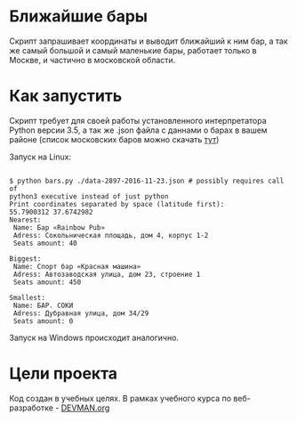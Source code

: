 # Ближайшие бары

Скрипт запрашивает координаты и выводит ближайший к ним бар, а так же самый
большой и самый маленькие бары, работает только в Москве, и частично в
московской области.

# Как запустить

Скрипт требует для своей работы установленного интерпретатора Python версии
3.5, а так же .json файла с даннами о барах в вашем районе (список
московских баров можно скачать [тут](https://data.mos.ru/opendata/7710881420-bary))


Запуск на Linux:

```#!bash

$ python bars.py ./data-2897-2016-11-23.json # possibly requires call of
python3 executive instead of just python
Print coordinates separated by space (latitude first):
55.7900312 37.6742982
Nearest:
 Name: Бар «Rainbow Pub»
 Adress: Сокольническая площадь, дом 4, корпус 1-2
 Seats amount: 40

Biggest:
 Name: Спорт бар «Красная машина»
 Adress: Автозаводская улица, дом 23, строение 1
 Seats amount: 450

Smallest:
 Name: БАР. СОКИ
 Adress: Дубравная улица, дом 34/29
 Seats amount: 0
```

Запуск на Windows происходит аналогично.

# Цели проекта

Код создан в учебных целях. В рамках учебного курса по веб-разработке - [DEVMAN.org](https://devman.org)
